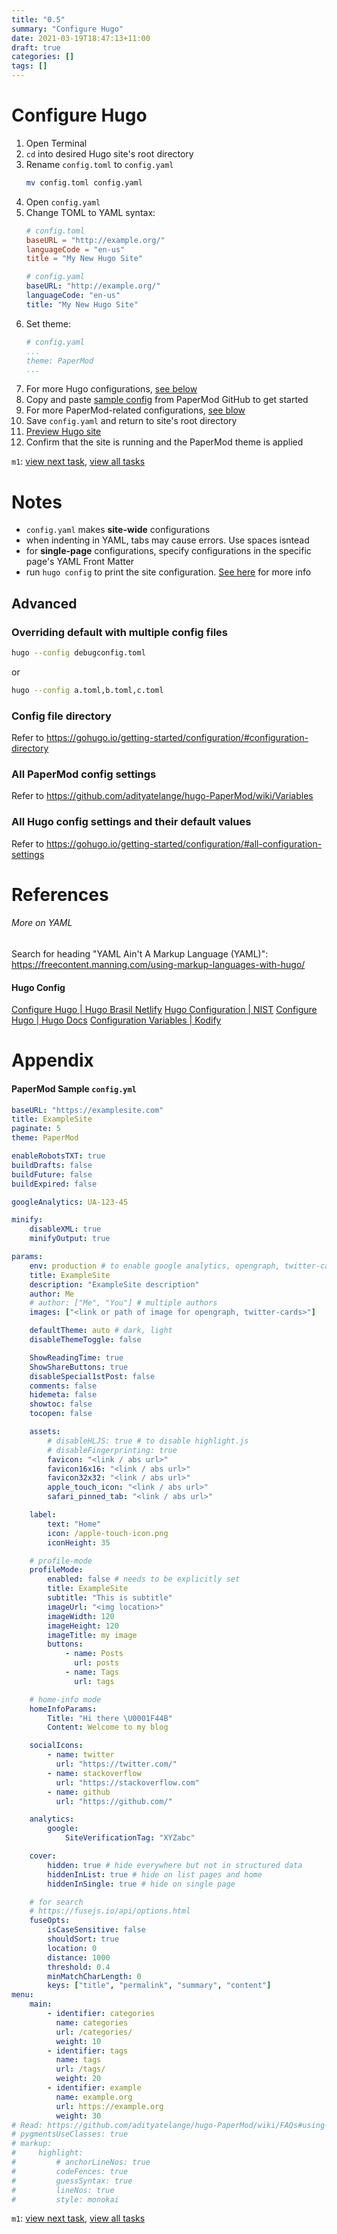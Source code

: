 ```yaml
---
title: "0.5"
summary: "Configure Hugo"
date: 2021-03-19T18:47:13+11:00
draft: true
categories: []
tags: []
---
```

# Configure Hugo
1. Open Terminal
2. `cd` into desired Hugo site's root directory
3. Rename `config.toml` to `config.yaml`
	```bash
	mv config.toml config.yaml
	```
4. Open `config.yaml`
5. Change TOML to YAML syntax:
	```toml
	# config.toml
	baseURL = "http://example.org/"
	languageCode = "en-us"
	title = "My New Hugo Site"
	```
	```yaml
	# config.yaml
	baseURL: "http://example.org/"
	languageCode: "en-us"
	title: "My New Hugo Site"
	```
6. Set theme:
	```yaml
	# config.yaml
	...
	theme: PaperMod
	...
	```
7. For more Hugo configurations, [see below](#all-config-settings-and-their-default-values)
8. Copy and paste [sample config](https://github.com/adityatelange/hugo-PaperMod/wiki/Installation#sample-configyml) from PaperMod GitHub to get started
9. For more PaperMod-related configurations, [see blow](#all-papermod-config-settings)
10. Save `config.yaml` and return to site's root directory
11. [Preview Hugo site](../preview-hugo-site)
13. Confirm that the site is running and the PaperMod theme is applied

`m1`: [view next task](../0.6), [view all tasks](../0#tasks)

# Notes
- `config.yaml` makes **site-wide** configurations
- when indenting in YAML, tabs may cause errors. Use spaces isntead
- for **single-page** configurations, specify configurations in the specific page's YAML Front Matter
- run `hugo config` to print the site configuration. [See here](https://gohugo.io/commands/hugo_config) for more info

## Advanced
### Overriding default with multiple config files
```bash
hugo --config debugconfig.toml
```
or
```bash
hugo --config a.toml,b.toml,c.toml
```

### Config file directory
Refer to https://gohugo.io/getting-started/configuration/#configuration-directory

### All PaperMod config settings
Refer to https://github.com/adityatelange/hugo-PaperMod/wiki/Variables

### All Hugo config settings and their default values
Refer to https://gohugo.io/getting-started/configuration/#all-configuration-settings

# References
###### More on YAML
Search for heading "YAML Ain't A Markup Language (YAML)":
https://freecontent.manning.com/using-markup-languages-with-hugo/

#### Hugo Config
[Configure Hugo | Hugo Brasil Netlify](https://gohugobrasil.netlify.app/getting-started/configuration/)
[Hugo Configuration | NIST](https://pages.nist.gov/hugo-uswds-docs/documentation/hugo/configuration-parameters/)
[Configure Hugo | Hugo Docs](https://gohugo.io/getting-started/configuration/)
[Configuration Variables | Kodify](https://kodify.net/hugo/config/configuration-variables/)


# Appendix
#### PaperMod Sample `config.yml`

```yaml
baseURL: "https://examplesite.com"
title: ExampleSite
paginate: 5
theme: PaperMod

enableRobotsTXT: true
buildDrafts: false
buildFuture: false
buildExpired: false

googleAnalytics: UA-123-45

minify:
    disableXML: true
    minifyOutput: true

params:
    env: production # to enable google analytics, opengraph, twitter-cards and schema.
    title: ExampleSite
    description: "ExampleSite description"
    author: Me
    # author: ["Me", "You"] # multiple authors
    images: ["<link or path of image for opengraph, twitter-cards>"]

    defaultTheme: auto # dark, light
    disableThemeToggle: false

    ShowReadingTime: true
    ShowShareButtons: true
    disableSpecial1stPost: false
    comments: false
    hidemeta: false
    showtoc: false
    tocopen: false

    assets:
        # disableHLJS: true # to disable highlight.js
        # disableFingerprinting: true
        favicon: "<link / abs url>"
        favicon16x16: "<link / abs url>"
        favicon32x32: "<link / abs url>"
        apple_touch_icon: "<link / abs url>"
        safari_pinned_tab: "<link / abs url>"

    label:
        text: "Home"
        icon: /apple-touch-icon.png
        iconHeight: 35

    # profile-mode
    profileMode:
        enabled: false # needs to be explicitly set
        title: ExampleSite
        subtitle: "This is subtitle"
        imageUrl: "<img location>"
        imageWidth: 120
        imageHeight: 120
        imageTitle: my image
        buttons:
            - name: Posts
              url: posts
            - name: Tags
              url: tags

    # home-info mode
    homeInfoParams:
        Title: "Hi there \U0001F44B"
        Content: Welcome to my blog

    socialIcons:
        - name: twitter
          url: "https://twitter.com/"
        - name: stackoverflow
          url: "https://stackoverflow.com"
        - name: github
          url: "https://github.com/"

    analytics:
        google:
            SiteVerificationTag: "XYZabc"

    cover:
        hidden: true # hide everywhere but not in structured data
        hiddenInList: true # hide on list pages and home
        hiddenInSingle: true # hide on single page

    # for search
    # https://fusejs.io/api/options.html
    fuseOpts:
        isCaseSensitive: false
        shouldSort: true
        location: 0
        distance: 1000
        threshold: 0.4
        minMatchCharLength: 0
        keys: ["title", "permalink", "summary", "content"]
menu:
    main:
        - identifier: categories
          name: categories
          url: /categories/
          weight: 10
        - identifier: tags
          name: tags
          url: /tags/
          weight: 20
        - identifier: example
          name: example.org
          url: https://example.org
          weight: 30
# Read: https://github.com/adityatelange/hugo-PaperMod/wiki/FAQs#using-hugos-syntax-highlighter-chroma
# pygmentsUseClasses: true
# markup:
#     highlight:
#         # anchorLineNos: true
#         codeFences: true
#         guessSyntax: true
#         lineNos: true
#         style: monokai
```

`m1`: [view next task](../0.6), [view all tasks](../0#tasks)